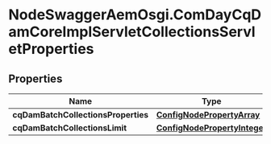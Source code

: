 # NodeSwaggerAemOsgi.ComDayCqDamCoreImplServletCollectionsServletProperties

## Properties

Name | Type | Description | Notes
------------ | ------------- | ------------- | -------------
**cqDamBatchCollectionsProperties** | [**ConfigNodePropertyArray**](ConfigNodePropertyArray.md) |  | [optional] 
**cqDamBatchCollectionsLimit** | [**ConfigNodePropertyInteger**](ConfigNodePropertyInteger.md) |  | [optional] 


